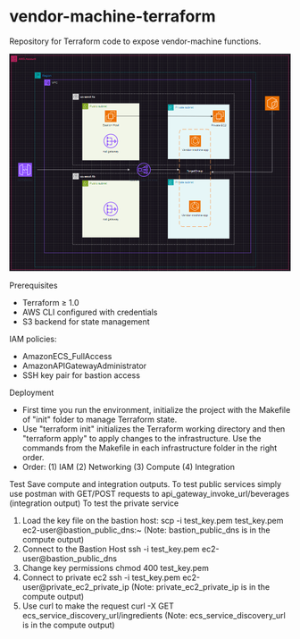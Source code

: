# vendor-machine-terraform
Repository for Terraform code to expose vendor-machine functions.

![alt text](image.png)

Prerequisites
- Terraform ≥ 1.0
- AWS CLI configured with credentials
- S3 backend for state management

IAM policies:
- AmazonECS_FullAccess
- AmazonAPIGatewayAdministrator
- SSH key pair for bastion access

Deployment
- First time you run the environment, initialize the project with the Makefile of "init" folder to manage Terraform state.
- Use "terraform init"  initializes the Terraform working directory and then "terraform apply" to apply changes to the infrastructure. Use the commands from the Makefile in each infrastructure folder in the right order.
- Order: 
(1) IAM
(2) Networking
(3) Compute
(4) Integration

Test
Save compute and integration outputs. 
To test public services simply use postman with GET/POST requests to api_gateway_invoke_url/beverages (integration output)
To test the private service
1. Load the key file on the bastion host:
    scp -i test_key.pem test_key.pem ec2-user@bastion_public_dns:~ (Note: bastion_public_dns is in the compute output)
2. Connect to the Bastion Host
    ssh -i test_key.pem ec2-user@bastion_public_dns
3. Change key permissions
    chmod 400 test_key.pem
4. Connect to private ec2
    ssh -i test_key.pem ec2-user@private_ec2_private_ip (Note: private_ec2_private_ip is in the compute output)
5. Use curl to make the request
    curl -X GET ecs_service_discovery_url/ingredients (Note: ecs_service_discovery_url is in the compute output)
